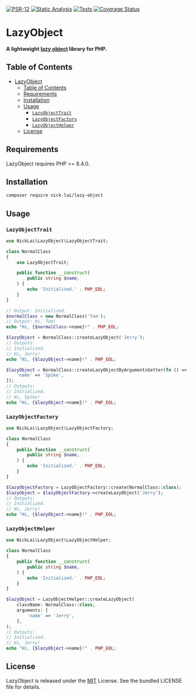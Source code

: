 [![PSR-12](https://github.com/nick-lai/lazy-object/actions/workflows/psr-12.yml/badge.svg)](https://github.com/nick-lai/lazy-object/actions/workflows/psr-12.yml)
[![Static Analysis](https://github.com/nick-lai/lazy-object/actions/workflows/static-analysis.yml/badge.svg)](https://github.com/nick-lai/lazy-object/actions/workflows/static-analysis.yml)
[![Tests](https://github.com/nick-lai/lazy-object/actions/workflows/tests.yml/badge.svg)](https://github.com/nick-lai/lazy-object/actions/workflows/tests.yml)
[![Coverage Status](https://coveralls.io/repos/github/nick-lai/lazy-object/badge.svg?branch=main)](https://coveralls.io/github/nick-lai/lazy-object?branch=main)

# LazyObject

**A lightweight [lazy object](https://www.php.net/manual/en/language.oop5.lazy-objects.php) library for PHP.**

## Table of Contents

- [LazyObject](#lazyobject)
  - [Table of Contents](#table-of-contents)
  - [Requirements](#requirements)
  - [Installation](#installation)
  - [Usage](#usage)
    - [`LazyObjectTrait`](#lazyobjecttrait)
    - [`LazyObjectFactory`](#lazyobjectfactory)
    - [`LazyObjectHelper`](#lazyobjecthelper)
  - [License](#license)

## Requirements

LazyObject requires PHP >= 8.4.0.

## Installation

```sh
composer require nick-lai/lazy-object
```

## Usage

### `LazyObjectTrait`

```php
use NickLai\LazyObject\LazyObjectTrait;

class NormalClass
{
    use LazyObjectTrait;

    public function __construct(
        public string $name,
    ) {
        echo 'Initialized.' . PHP_EOL;
    }
}

// Output: Initialized.
$normalClass = new NormalClass('Tom');
// Output: Hi, Tom!
echo "Hi, {$normalClass->name}!" . PHP_EOL;

$lazyObject = NormalClass::createLazyObject('Jerry');
// Outputs:
// Initialized.
// Hi, Jerry!
echo "Hi, {$lazyObject->name}!" . PHP_EOL;

$lazyObject = NormalClass::createLazyObjectByArgumentsGetter(fn () => [
    'name' => 'Spike',
]);
// Outputs:
// Initialized.
// Hi, Spike!
echo "Hi, {$lazyObject->name}!" . PHP_EOL;
```

### `LazyObjectFactory`

```php
use NickLai\LazyObject\LazyObjectFactory;

class NormalClass
{
    public function __construct(
        public string $name,
    ) {
        echo 'Initialized.' . PHP_EOL;
    }
}

$lazyObjectFactory = LazyObjectFactory::create(NormalClass::class);
$lazyObject = $lazyObjectFactory->createLazyObject('Jerry');
// Outputs:
// Initialized.
// Hi, Jerry!
echo "Hi, {$lazyObject->name}!" . PHP_EOL;
```

### `LazyObjectHelper`

```php
use NickLai\LazyObject\LazyObjectHelper;

class NormalClass
{
    public function __construct(
        public string $name,
    ) {
        echo 'Initialized.' . PHP_EOL;
    }
}

$lazyObject = LazyObjectHelper::createLazyObject(
    className: NormalClass::class,
    arguments: [
        'name' => 'Jerry',
    ],
);
// Outputs:
// Initialized.
// Hi, Jerry!
echo "Hi, {$lazyObject->name}!" . PHP_EOL;
```

## License

LazyObject is released under the [MIT](LICENSE) License. See the bundled LICENSE file for details.
